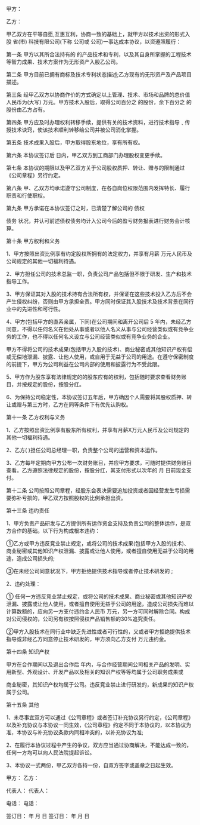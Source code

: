 
 


甲方：


乙方：


甲乙双方在平等自愿,互惠互利，协商一致的基础上，就甲方以技术出资的形式入股 省(市) 科技有限公司(下称   公司或   公司)一事达成本协议，以资遵照履行：


第一条  甲方以其所合法持有的 的产品技术和专利，以及其自身所掌握的工程技术等智力成果、技术方案作为无形资产入股乙公司。 



第二条  甲方目前已拥有商标及技术专利状态描述;乙方现有的无形资产及产品项目描述。


第三条  经甲乙双方以协商作价的方式确定以上管理、技术、市场和品牌的总价值人民币为(大写) 万元。甲方技术入股后，取得公司百分之 的股份，余下百分之 的股份由乙方占有。


第四条  甲方应及时办理权利转移手续，提供有关的技术资料，进行技术指导﹑传授技术诀窍，使该技术顺利转移给公司并被公司消化掌握。 



第五条  技术成果入股后，甲方取得股东地位，享有所有权。


第六条  本协议签订后 日内，甲乙双方到工商部门办理股权变更手续。


第七条  本协议的期限以及甲乙双方关于公司股权质押、转让、赠与的限制通过《公司章程》另行约定。


第八条  甲、乙双方均承诺遵守公司制度，在各自岗位权限范围内发挥特长、履行职责和行使职权。


第九条  甲方承诺在本协议签订之时，已清楚了解公司的
债权

债务
状况，并认可前述债权债务均计入公司今后的盈亏财务报表进行财务会计核算。


第十条  甲方权利和义务


1、甲方按照出资比例享有约定股权所拥有的法定权力，并享有月薪 万元人民币及公司规定的其他一切福利待遇。


2、甲方担任公司的技术总监一职，负责公司产品包括但不限于研发、生产和技术指导工作。


3、甲方保证其对入股的技术持有合法所有权，并保证在这些技术投入乙方后不会产生侵权纠纷，否则由甲方承担全责。甲方同时保证其入股技术及技术背景在同行业中的先进性和可行性。


4、甲方(包括甲方的直系亲属，下同)在公司期间和离开公司后 5 年内，未经乙方同意，不得以任何名义在他处从事或者以他人名义从事与公司经营类似或有竞争业务的工作，也不得以任何名义设立与公司经营类似或有竞争业务的企业。


甲方不得将公司的技术成果(包括甲方入股的技术)、商业秘密或其他知识产权有偿或无偿地泄漏、披露、让他人使用，或自用于无益于公司的用途。在遵守保密制度的前提下，甲方为公司利益在公司内部的使用和披露行为不受此限。


5、甲方作为股东享有法律规定的的股东应有的权利，包括随时要求查看财务账目，并按规定的股份，按股分红。


6、为保持公司稳定性，本协议签订五年后，甲方确因个人需要将其股权质押、转让或赠与第三方时，乙方在同等条件下有优先认购权。


第十一条  乙方权利与义务


1、乙方按照出资比例享有股东所有权利，并享有月薪X万元人民币及公司规定的其他一切福利待遇。


2、乙方( )担任公司总经理一职，负责整个公司的运营和资本运作。


3、乙方每年定期向甲方公布一次财务账目，并应甲方要求，可随时提供财务账目查看。乙方遵照法律规定的股份，按股分红，其支付形式以次年的 月 日前现金支付。


第十二条  公司按照公司章程，经股东会表决需要追加投资或者因经营发生亏损需要弥补亏损的，甲乙双方按照股权的比例承担出资。 



第十三条  违约责任


1、甲方负责产品研发与乙方提供所有运作资金支持及负责公司的整体运作，是双方合作的基础。以下行为构成根本违约：


①乙方或甲方违反竞业禁止规定，或将公司的技术成果(包括甲方入股的技术)、商业秘密或其他知识产权泄漏、披露或让他人使用，或者擅自使用无益于公司的用途，造成公司损失的;


③在未经公司同意状况下，甲方拒绝提供技术指导或者停止技术研发的 ;


2、违约处理：


① 任何一方违反竞业禁止规定，或将公司的技术成果、商业秘密或其他知识产权泄漏、披露或让他人使用，或者擅自使用无益于公司的用途，造成公司损失而难以计算数额的，应向另一方支付违约金人民币 万元，另一方可同时解除合同。构成对公司侵权的，公司另有权按照侵权产品销售额的30%追究责任。


②甲方入股技术在同行业中缺乏先进性或者可行性的，又或者甲方拒绝提供技术指导或非经乙方同意停止技术研发的，甲方须向乙方支付 万元违约金。 



第十四条  知识产权


甲方在合作期间以及退出合作后 年内，与合作经营期间公司相关产品的发明、实用新型、外观设计、开发产品以及相关的知识产权等等均属于公司职务成果或


商业秘密，其知识产权均属于公司。违反竞业禁止进行研发的，新成果的知识产权属于公司。


第十五条  其他


1、未尽事宜双方可以通过《公司章程》或者签订补充协议另行约定，《公司章程》以及补充协议与本协议一同生效，《公司章程》约定不同于本协议的，以本协议为准，本协议与补充协议条款内同相冲突的，以补充协议为准;


2、在履行本协议过程中产生的争议，双方应当通过协商解决，不能达成一致的，任何一方均可以向人民法院提起诉讼。


3、本协议一式两份，甲乙双方各持一份，自双方签字或盖章之日起生效。


甲方：                    乙方：


代表人：                代表人：


电话：                    电话：


签订日： 年 月 日   签订日： 年 月 日
 


 

 
 
 
 
 
  


  
 

  


  


  
 
 
 
 

